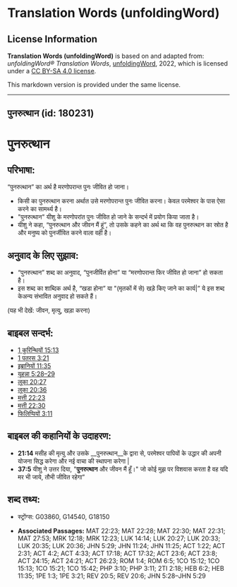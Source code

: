 # Translation Words (unfoldingWord)

## License Information

**Translation Words (unfoldingWord)** is based on and adapted from: _unfoldingWord® Translation Words_, [unfoldingWord](https://unfoldingword.org/utw), 2022, which is licensed under a [CC BY-SA 4.0 license](https://creativecommons.org/licenses/by-sa/4.0/legalcode.en).

This markdown version is provided under the same license.



--------------------------------

## पुनरुत्थान (id: 180231)

पुनरुत्थान
==========

परिभाषा:
--------

“पुनरुत्थान” का अर्थ है मरणोपरान्त पुनः जीवित हो जाना।

* किसी का पुनरुत्थान करना अर्थात उसे मरणोपरान्त पुनः जीवित करना। केवल परमेश्वर के पास ऐसा करने का सामर्थ्य है।
* "पुनरुत्थान" यीशु के मरणोपरांत पुनः जीवित हो जाने के सन्दर्भ में प्रयोग किया जाता है।
* यीशु ने कहा, “पुनरुत्थान और जीवन मैं हूं”, तो उसके कहने का अर्थ था कि वह पुनरुत्थान का स्रोत है और मनुष्य को पुनर्जीवित करने वाला वही है।

अनुवाद के लिए सुझाव:
--------------------

* “पुनरुत्थान” शब्द का अनुवाद, “पुनजीर्वित होना” या “मरणोपरान्त फिर जीवित हो जाना” हो सकता है।
* इस शब्द का शाब्दिक अर्थ है, “खडा होना” या "(मृतकों में से) खड़े किए जाने का कार्य\|” ये इस शब्द केअन्य संभावित अनुवाद हो सकते हैं।

(यह भी देखें: जीवन, मृत्यु, खड़ा करना)

बाइबल सन्दर्भ:
--------------

* [1 कुरिन्थियों 15:13](https://ref.ly/1Cor0:0)
* [1 पतरस 3:21](https://ref.ly/1Pet0:0)
* [इब्रानियों 11:35](https://ref.ly/Heb11:35)
* [यूहन्ना 5:28–29](https://ref.ly/John5:28-John5:29)
* [लूका 20:27](https://ref.ly/Luke20:27)
* [लूका 20:36](https://ref.ly/Luke20:36)
* [मत्ती 22:23](https://ref.ly/Matt22:23)
* [मत्ती 22:30](https://ref.ly/Matt22:30)
* [फिलिप्पियों 3:11](https://ref.ly/Phil3:11)

बाइबल की कहानियों के उदाहरण:
----------------------------

* **21:14** मसीह की मृत्यु और उसके \_\_पुनरुत्थान\_\_के द्वारा से, परमेश्वर पापियों के उद्धार की अपनी योजना सिद्ध करेगा और नई वाचा की स्थापना करेगा \|
* **37:5** यीशु ने उत्तर दिया, "**पुनरुत्थान** और जीवन मैं हूँ।" जो कोई मुझ पर विशवास करता है वह यदि मर भी जाये, तौभी जीवित रहेगा”

शब्द तथ्य:
----------

* स्ट्रोंग्स: G03860, G14540, G18150

* **Associated Passages:** MAT 22:23; MAT 22:28; MAT 22:30; MAT 22:31; MAT 27:53; MRK 12:18; MRK 12:23; LUK 14:14; LUK 20:27; LUK 20:33; LUK 20:35; LUK 20:36; JHN 5:29; JHN 11:24; JHN 11:25; ACT 1:22; ACT 2:31; ACT 4:2; ACT 4:33; ACT 17:18; ACT 17:32; ACT 23:6; ACT 23:8; ACT 24:15; ACT 24:21; ACT 26:23; ROM 1:4; ROM 6:5; 1CO 15:12; 1CO 15:13; 1CO 15:21; 1CO 15:42; PHP 3:10; PHP 3:11; 2TI 2:18; HEB 6:2; HEB 11:35; 1PE 1:3; 1PE 3:21; REV 20:5; REV 20:6; JHN 5:28–JHN 5:29

